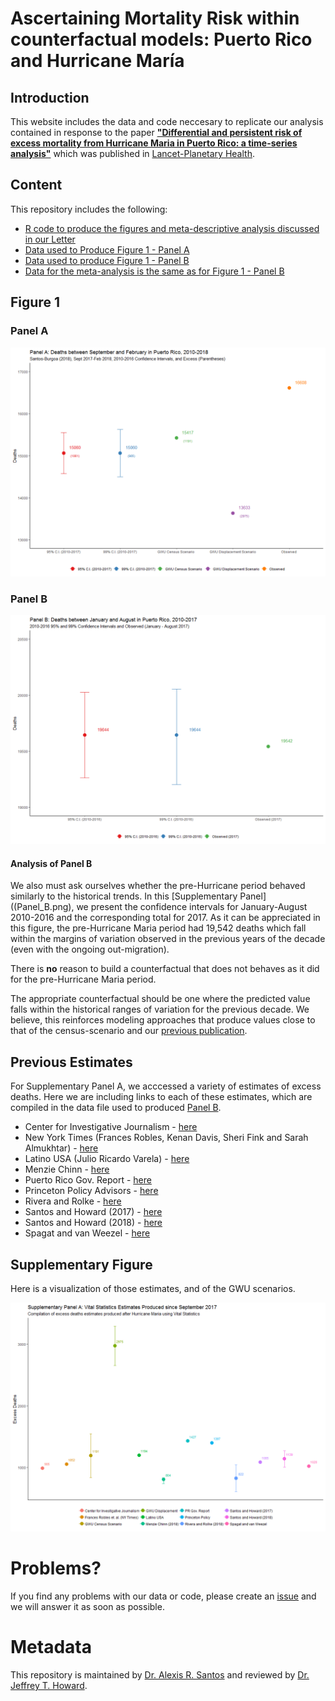 # Ascertaining Mortality Risk within counterfactual models: Puerto Rico and Hurricane María
## Introduction 
This website includes the data and code neccesary to replicate our analysis contained in response to the paper [**"Differential and persistent risk of excess mortality from Hurricane Maria in Puerto Rico: a time-series analysis"**](https://www.thelancet.com/journals/lanpla/article/PIIS2542-5196(18)30209-2/fulltext) which was published in [Lancet-Planetary Health](https://www.thelancet.com/journals/lanplh/issue/current). 

## Content
This repository includes the following:

* [R code to produce the figures and meta-descriptive analysis discussed in our Letter](Commentary_Code_R_Repository.R)
* [Data used to Produce Figure 1 - Panel A](figure_1.csv)
* [Data used to produce Figure 1 - Panel B](figure_1_b.csv)
* [Data for the meta-analysis is the same as for Figure 1 - Panel B](figure_1_b.csv)

## Figure 1
### Panel A 
![Panel A](Panel_A.png)

### Panel B 
![Panel B](Panel_B.png)

#### Analysis of Panel B
We also must ask ourselves whether the pre-Hurricane period behaved similarly to the historical trends. In this [Supplementary Panel]((Panel_B.png), we present the confidence intervals for January-August 2010-2016 and the corresponding total for 2017. As it can be appreciated in this figure, the pre-Hurricane Maria period had 19,542 deaths which fall within the margins of variation observed in the previous years of the decade (even with the ongoing out-migration). 

There is **no** reason to build a counterfactual that does not behaves as it did for the pre-Hurricane Maria period. 

The appropriate counterfactual should be one where the predicted value falls within the historical ranges of variation for the previous decade. We believe, this reinforces modeling approaches that produce values close to that of the census-scenario and our [previous publication](https://jamanetwork.com/journals/jama/fullarticle/2696479). 

## Previous Estimates
For Supplementary Panel A, we acccessed a variety of estimates of excess deaths. Here we are including links to each of these estimates, which are compiled in the data file used to produced [Panel B](figure_1_b.csv).

* Center for Investigative Journalism - [here](http://periodismoinvestigativo.com/2017/12/nearly-1000-more-people-died-in-puerto-rico-after-hurricane-maria/)
* New York Times (Frances Robles, Kenan Davis, Sheri Fink and Sarah Almukhtar) - [here](https://www.nytimes.com/interactive/2017/12/08/us/puerto-rico-hurricane-maria-death-toll.html)
* Latino USA (Julio Ricardo Varela) - [here](https://latinousa.org/2018/02/08/puerto-rican-journalists-sue-demographic-registry-hurricane-maria-death-statistics/)
* Menzie Chinn - [here](http://www.ssc.wisc.edu/~mchinn/pr_popadjmort.pdf)
* Puerto Rico Gov. Report - [here](https://www.nytimes.com/es/2018/08/09/puerto-rico-muertos-huracan-maria/)
* Princeton Policy Advisors - [here](https://www.princetonpolicy.com/ppa-blog/2018/6/3/pr-releases-new-data-deaths-1400-not-4600)
* Rivera and Rolke - [here](https://rss.onlinelibrary.wiley.com/doi/full/10.1111/j.1740-9713.2018.01102.x)
* Santos and Howard (2017) - [here](https://osf.io/preprints/socarxiv/s7dmu/)
* Santos and Howard (2018) - [here](https://jamanetwork.com/journals/jama/fullarticle/2696479)
* Spagat and van Weezel - [here](https://www.researchgate.net/profile/Stijn_Van_Weezel/publication/325539271_Excess_Deaths_and_Hurricane_Maria/links/5b13c1cda6fdcc4611dfebc4/Excess-Deaths-and-Hurricane-Maria.pdf)

## Supplementary Figure
Here is a visualization of those estimates, and of the GWU scenarios.

![Supplementary Panel A](SuppPanel_A.png)

# Problems?
If you find any problems with our data or code, please create an [issue](https://github.com/alexisrsantos/Correspondence_Lancet/issues) and we will answer it as soon as possible. 

# Metadata
This repository is maintained by [Dr. Alexis R. Santos](https://scholar.google.com/citations?user=oPZ-RDgAAAAJ&hl=en) and reviewed by [Dr. Jeffrey T. Howard](https://scholar.google.com/citations?user=l0A2z2YAAAAJ&hl=en).
